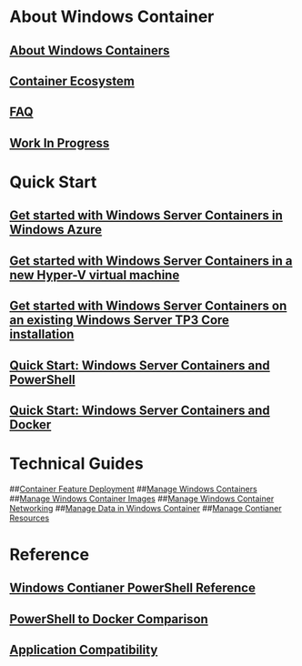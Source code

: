 # About Windows Container
## [About Windows Containers](about/about_overview.md)
## [Container Ecosystem](about/container_ecosystem.md)
## [FAQ](about/faq.md)
## [Work In Progress](about/work_in_progress.md)
# Quick Start
## [Get started with Windows Server Containers in Windows Azure](quick_start/azure_setup.md)
## [Get started with Windows Server Containers in a new Hyper-V virtual machine](quick_start/container_setup.md)
## [Get started with Windows Server Containers on an existing Windows Server TP3 Core installation](quick_start/inplace_setup.md)
## [Quick Start: Windows Server Containers and PowerShell](quick_start/manage_powershell.md)
## [Quick Start: Windows Server Containers and Docker](quick_start/manage_docker.md)
# Technical Guides
##[Container Feature Deployment](user_guide/deployment.md)
##[Manage Windows Containers](user_guide/manage_containers.md)
##[Manage Windows Container Images](user_guide/manage_images.md)
##[Manage Windows Container Networking](user_guide/container_networking.md)
##[Manage Data in Windows Container](user_guide/manage_data.md)
##[Manage Contianer Resources](user_guide/manage_resources.md)
# Reference
## [Windows Contianer PowerShell Reference](reference/powershell_overview.md)
## [PowerShell to Docker Comparison](reference/ps_docker_comparison.md)
## [Application Compatibility](reference/app_compat.md)